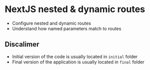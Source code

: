 # NextJS nested & dynamic routes

- Configure nested and dynamic routes
- Understand how named parameters match to routes


## Discalimer

- Initial version of the code is usually located in `initial` folder
- Final version of the application is usually located in `final` folder
